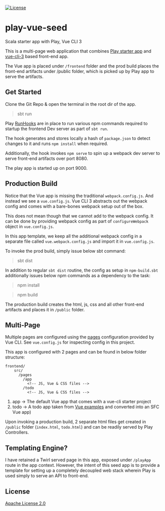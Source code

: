 [![License](https://img.shields.io/badge/License-Apache%202.0-blue.svg)](https://opensource.org/licenses/Apache-2.0)

# play-vue-seed
Scala starter app with Play, Vue CLI 3

This is a multi-page web application that combines [Play starter app](https://www.playframework.com/documentation/2.6.x/NewApplication) and [vue-cli-3](https://cli.vuejs.org/guide/creating-a-project.html#installation) based front-end app.

The Vue app is placed under `/frontend` folder and the prod build places the front-end artifacts under /public folder, which is picked up by Play app to serve the artifacts.

## Get Started

Clone the Git Repo & open the terminal in the root dir of the app.

> sbt run

Play [RunHooks](https://www.playframework.com/documentation/2.6.x/SBTCookbook) are in place to run various npm commands required to startup the frontend Dev server as part of `sbt run`. 

The hook generates and stores locally a hash of `package.json` to detect changes to it and runs `npm install` when required.

Additionally, the hook invokes `npm serve` to spin up a webpack dev server to serve front-end artifacts over port 8080.

The play app is started up on port 9000.

## Production Build

Notice that the Vue app is missing the traditional `webpack.config.js`. And instead we see a `vue.config.js`.  Vue CLI 3 abstracts out the webpack config and comes with a bare-bones webpack setup out of the box.

This does not mean though that we cannot add to the webpack config. It can be done by providing webpack config as part of `configureWebpack` object in `vue.config.js`. 

In this app template, we keep all the additional webpack config in a separate file called `vue.webpack.config.js` and import it in `vue.config.js`.

To invoke the prod build, simply issue below sbt command:
> sbt dist

In addition to regular `sbt dist` routine, the config as setup in `npm-build.sbt` additionally issues below npm commands as a dependency to the task:
> npm install

> npm build

The production build creates the html, js, css and all other front-end artifacts and places it in `/public` folder.

## Multi-Page 
Multiple pages are configured using the [pages](https://cli.vuejs.org/config/#pages) configuration provided by Vue CLI. 
See `vue.config.js` for inspecting config in this project.

This app is configured with 2 pages and can be found in below folder structure:
```
frontend/
    src/
      /pages
        /app
          <!-- JS, Vue & CSS files -->
        /todo
          <!-- JS, Vue & CSS files -->
``` 
1) app -> The default Vue app that comes with a vue-cli starter project
2) todo -> A todo app taken from [Vue examples](http://todomvc.com/examples/vue/) and converted into an SFC Vue app)

Upon invoking a production build, 2 separate html files get created in `/public` folder (`index.html`, `todo.html`) and can be readily served by Play Controllers.

## Templating Engine?

I have retained a Twirl served page in this app, exposed under `/playApp` route in the app context. However, the intent of this seed app is to provide a template for setting up a completely decoupled web stack wherein Play is used simply to serve an API to front-end.
 
 ## License
[Apache License 2.0](https://github.com/angadsalaria/play-vue-seed/blob/master/LICENSE)

